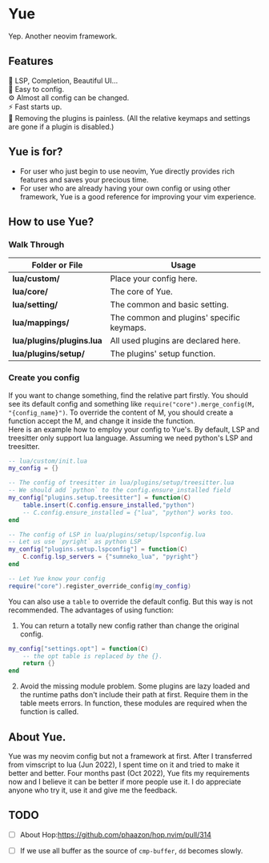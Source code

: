 # Yue
Yep. Another neovim framework. 

## Features
:book: LSP, Completion, Beautiful UI...  
:cake: Easy to config.  
:gear: Almost all config can be changed.  
:zap: Fast starts up.  
:electric_plug: Removing the plugins is painless. (All the relative keymaps and settings are gone if a plugin is disabled.)

## Yue is for?
* For user who just begin to use neovim, Yue directly provides rich features and saves your precious time.
* For user who are already having your own config or using other framework, Yue is a good reference for improving your vim experience. 

## How to use Yue?
<!-- 1. clone this repo to your `~/.config/nvim`. -->
<!-- 2. create your config. -->

### Walk Through
| Folder or File | Usage |
| -- | -- |
|**lua/custom/** | Place your config here.  
|**lua/core/** | The core of Yue.  
|**lua/setting/** | The common and basic setting.  
|**lua/mappings/** | The common and plugins' specific keymaps.  
|**lua/plugins/plugins.lua** | All used plugins are declared here.  
|**lua/plugins/setup/** | The plugins' setup function.  

### Create you config
If you want to change something, find the relative part firstly.
You should see its default config and something like `require("core").merge_config(M, "{config_name}")`.
To override the content of M, you should create a function accept the M, and change it inside the function.  
Here is an example how to employ your config to Yue's.
By default, LSP and treesitter only support lua language.
Assuming we need python's LSP and treesitter.
```lua
-- lua/custom/init.lua
my_config = {}

-- The config of treesitter in lua/plugins/setup/treesitter.lua 
-- We should add `python` to the config.ensure_installed field
my_config["plugins.setup.treesitter"] = function(C)
	table.insert(C.config.ensure_installed,"python")
	-- C.config.ensure_installed = {"lua", "python"} works too.
end

-- The config of LSP in lua/plugins/setup/lspconfig.lua 
-- Let us use `pyright` as python LSP
my_config["plugins.setup.lspconfig"] = function(C)
	C.config.lsp_servers = {"sumneko_lua", "pyright"}
end

-- Let Yue know your config
require("core").register_override_config(my_config)
```

You can also use a `table` to override the default config.
But this way is not recommended.
The advantages of using function:
1. You can return a totally new config rather than change the original config.
```lua
my_config["settings.opt"] = function(C)
	-- the opt table is replaced by the {}.
	return {} 
end
```
2. Avoid the missing module problem.
Some plugins are lazy loaded and the runtime paths don't include their path at first.
Require them in the table meets errors.
In function, these modules are required when the function is called.

## About Yue.
Yue was my neovim config but not a framework at first.
After I transferred from vimscript to lua (Jun 2022),
I spent time on it and tried to make it better and better.
Four months past (Oct 2022), Yue fits my requirements now
and I believe it can be better if more people use it.
I do appreciate anyone who try it, use it and give me the feedback.

## TODO
- [ ] About Hop:https://github.com/phaazon/hop.nvim/pull/314
- [ ] If we use all buffer as the source of `cmp-buffer`, `dd` becomes slowly.

